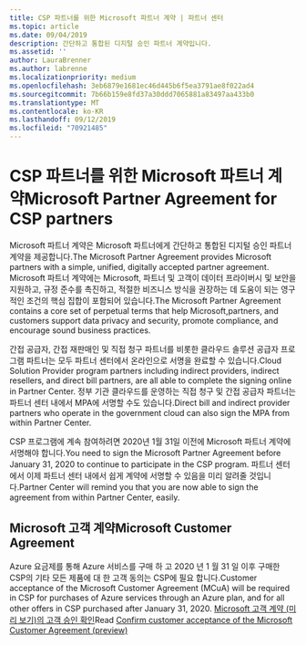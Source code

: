 ```yaml
---
title: CSP 파트너를 위한 Microsoft 파트너 계약 | 파트너 센터
ms.topic: article
ms.date: 09/04/2019
description: 간단하고 통합된 디지털 승인 파트너 계약입니다.
ms.assetid: ''
author: LauraBrenner
ms.author: labrenne
ms.localizationpriority: medium
ms.openlocfilehash: 3eb6879e1681ec46d445b6f5ea3791ae8f022ad4
ms.sourcegitcommit: 7b66b159e8fd37a30ddd7065881a83497aa433b0
ms.translationtype: MT
ms.contentlocale: ko-KR
ms.lasthandoff: 09/12/2019
ms.locfileid: "70921485"
---
```

# <a name="microsoft-partner-agreement-for-csp-partners"></a><span data-ttu-id="a99df-103">CSP 파트너를 위한 Microsoft 파트너 계약</span><span class="sxs-lookup"><span data-stu-id="a99df-103">Microsoft Partner Agreement for CSP partners</span></span> 

<span data-ttu-id="a99df-104">Microsoft 파트너 계약은 Microsoft 파트너에게 간단하고 통합된 디지털 승인 파트너 계약을 제공합니다.</span><span class="sxs-lookup"><span data-stu-id="a99df-104">The Microsoft Partner Agreement provides Microsoft partners with a simple, unified, digitally accepted partner agreement.</span></span> <span data-ttu-id="a99df-105">Microsoft 파트너 계약에는 Microsoft, 파트너 및 고객이 데이터 프라이버시 및 보안을 지원하고, 규정 준수를 촉진하고, 적절한 비즈니스 방식을 권장하는 데 도움이 되는 영구적인 조건의 핵심 집합이 포함되어 있습니다.</span><span class="sxs-lookup"><span data-stu-id="a99df-105">The Microsoft Partner Agreement contains a core set of perpetual terms that help Microsoft,partners, and customers support data privacy and security, promote compliance, and encourage sound business practices.</span></span>   

<span data-ttu-id="a99df-106">간접 공급자, 간접 재판매인 및 직접 청구 파트너를 비롯한 클라우드 솔루션 공급자 프로그램 파트너는 모두 파트너 센터에서 온라인으로 서명을 완료할 수 있습니다.</span><span class="sxs-lookup"><span data-stu-id="a99df-106">Cloud Solution Provider program partners including indirect providers, indirect resellers, and direct bill partners, are all able to complete the signing online in Partner Center.</span></span> <span data-ttu-id="a99df-107">정부 기관 클라우드를 운영하는 직접 청구 및 간접 공급자 파트너는 파트너 센터 내에서 MPA에 서명할 수도 있습니다.</span><span class="sxs-lookup"><span data-stu-id="a99df-107">Direct bill and indirect provider partners who operate in the government cloud can also sign the MPA from within Partner Center.</span></span>

<span data-ttu-id="a99df-108">CSP 프로그램에 계속 참여하려면 2020년 1월 31일 이전에 Microsoft 파트너 계약에 서명해야 합니다.</span><span class="sxs-lookup"><span data-stu-id="a99df-108">You need to sign the Microsoft Partner Agreement before January 31, 2020 to continue to participate in the CSP program.</span></span> <span data-ttu-id="a99df-109">파트너 센터에서 이제 파트너 센터 내에서 쉽게 계약에 서명할 수 있음을 미리 알려줄 것입니다.</span><span class="sxs-lookup"><span data-stu-id="a99df-109">Partner Center will remind you that you are now able to sign the agreement from within Partner Center, easily.</span></span> 

## <a name="microsoft-customer-agreement"></a><span data-ttu-id="a99df-110">Microsoft 고객 계약</span><span class="sxs-lookup"><span data-stu-id="a99df-110">Microsoft Customer Agreement</span></span>

<span data-ttu-id="a99df-111">Azure 요금제를 통해 Azure 서비스를 구매 하 고 2020 년 1 월 31 일 이후 구매한 CSP의 기타 모든 제품에 대 한 고객 동의는 CSP에 필요 합니다.</span><span class="sxs-lookup"><span data-stu-id="a99df-111">Customer acceptance of the Microsoft Customer Agreement (MCuA) will be required in CSP for purchases of Azure services through an Azure plan, and for all other offers in CSP purchased after January 31, 2020.</span></span> <span data-ttu-id="a99df-112">[Microsoft 고객 계약 (미리 보기)의 고객 승인 확인](confirm-customer-agreement.md)</span><span class="sxs-lookup"><span data-stu-id="a99df-112">Read [Confirm customer acceptance of the Microsoft Customer Agreement (preview)](confirm-customer-agreement.md)</span></span>
 











